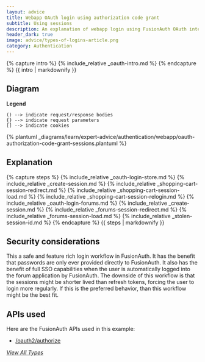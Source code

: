 ```yaml
---
layout: advice
title: Webapp OAuth login using authorization code grant
subtitle: Using sessions
description: An explanation of webapp login using FusionAuth OAuth interface with the authorization code grant and uses server-side sessions
header_dark: true
image: advice/types-of-logins-article.png
category: Authentication
---
```


{% capture intro %}
{% include_relative _oauth-intro.md %}
{% endcapture %}
{{ intro | markdownify }}

## Diagram

**Legend**

```text
() --> indicate request/response bodies
{} --> indicate request parameters
[] --> indicate cookies
```

{% plantuml _diagrams/learn/expert-advice/authentication/webapp/oauth-authorization-code-grant-sessions.plantuml %}

## Explanation

{% capture steps %}
{% include_relative _oauth-login-store.md %}
{% include_relative _create-session.md %}
{% include_relative _shopping-cart-session-redirect.md %}
{% include_relative _shopping-cart-session-load.md %}
{% include_relative _shopping-cart-session-relogin.md %}
{% include_relative _oauth-login-forums.md %}
{% include_relative _create-session.md %}
{% include_relative _forums-session-redirect.md %}
{% include_relative _forums-session-load.md %}
{% include_relative _stolen-session-id.md %}
{% endcapture %}
{{ steps | markdownify }}

## Security considerations

This a safe and feature rich login workflow in FusionAuth. It has the benefit that passwords are only ever provided directly to FusionAuth. It also has the benefit of full SSO capabilities when the user is automatically logged into the forum application by FusionAuth. The downside of this workflow is that the sessions might be shorter lived than refresh tokens, forcing the user to login more regularly. If this is the preferred behavior, than this workflow might be the best fit.  

## APIs used

Here are the FusionAuth APIs used in this example:

* [/oauth2/authorize](/docs/v1/tech/oauth/endpoints#authorize)

[_View All Types_](/articles/logins/types-of-logins-authentication-workflows)
